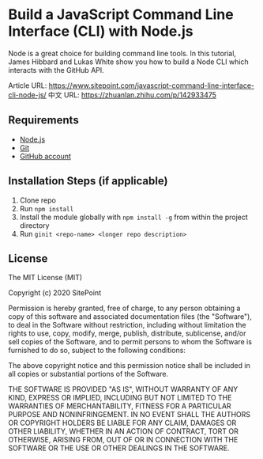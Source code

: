 # Build a JavaScript Command Line Interface (CLI) with Node.js

Node is a great choice for building command line tools.
In this tutorial, James Hibbard and Lukas White show you how to build a Node CLI which interacts with the GitHub API.

Article URL: https://www.sitepoint.com/javascript-command-line-interface-cli-node-js/
中文 URL: https://zhuanlan.zhihu.com/p/142933475

## Requirements

* [Node.js](http://nodejs.org/)
* [Git](https://git-scm.com/)
* [GitHub account](https://github.com/)

## Installation Steps (if applicable)

1. Clone repo
2. Run `npm install`
3. Install the module globally with `npm install -g` from within the project directory
4. Run `ginit <repo-name> <longer repo description>`

## License

The MIT License (MIT)

Copyright (c) 2020 SitePoint

Permission is hereby granted, free of charge, to any person obtaining a copy of this software and associated documentation files (the "Software"), to deal in the Software without restriction, including without limitation the rights to use, copy, modify, merge, publish, distribute, sublicense, and/or sell copies of the Software, and to permit persons to whom the Software is furnished to do so, subject to the following conditions:

The above copyright notice and this permission notice shall be included in all copies or substantial portions of the Software.

THE SOFTWARE IS PROVIDED "AS IS", WITHOUT WARRANTY OF ANY KIND, EXPRESS OR IMPLIED, INCLUDING BUT NOT LIMITED TO THE WARRANTIES OF MERCHANTABILITY, FITNESS FOR A PARTICULAR PURPOSE AND NONINFRINGEMENT. IN NO EVENT SHALL THE AUTHORS OR COPYRIGHT HOLDERS BE LIABLE FOR ANY CLAIM, DAMAGES OR OTHER LIABILITY, WHETHER IN AN ACTION OF CONTRACT, TORT OR OTHERWISE, ARISING FROM, OUT OF OR IN CONNECTION WITH THE SOFTWARE OR THE USE OR OTHER DEALINGS IN THE SOFTWARE.
